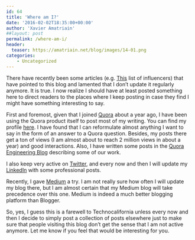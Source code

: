 ```yaml
---
id: 64
title: 'Where am I?'
date: '2016-02-02T18:35:00+00:00'
author: 'Xavier Amatriain'
##layout: post
permalink: /where-am-i/
header:
  teaser: https://amatriain.net/blog/images/14-01.png
categories:
    - Uncategorized
---
```


There have recently been some articles (e.g. [This](https://www.poweradmin.com/blog/51-devops-influencers-to-start-following-today/) list of influencers) that have pointed to this blog and lamented that I don’t update it regularly anymore. It is true. I now realize I should have at least posted something here to direct readers to the places where I keep posting in case they find I might have something interesting to say.

First and foremost, given that I joined [Quora](http://www.quora.com/) about a year ago, I have been using the Quora product itself to post most of my writing. You can find my profile [here](https://www.quora.com/profile/Xavier-Amatriain). I have found that I can reformulate almost anything I want to say in the form of an answer to a Quora question. Besides, my posts there get a ton of views (I am almost about to reach 2 million views in about a year) and good interactions. Also, I have written some posts in the [Quora Engineering Blog](https://engineering.quora.com/) describing some of our work.

I also keep very active on [Twitter](https://twitter.com/xamat), and every now and then I will update my [LinkedIn](https://www.linkedin.com/in/xamatriain) with some professional posts.

Recently, I gave [Medium](https://medium.com/@xamat) a try. I am not really sure how often I will update my blog there, but I am almost certain that my Medium blog will take precedence over this one. Medium is indeed a much better blogging platform than Blogger.

So, yes, I guess this is a farewell to Technocalifornia unless every now and then I decide to simply post a collection of posts elsewhere just to make sure that people visiting this blog don’t get the sense that I am not active anymore. Let me know if you feel that would be interesting for you.

